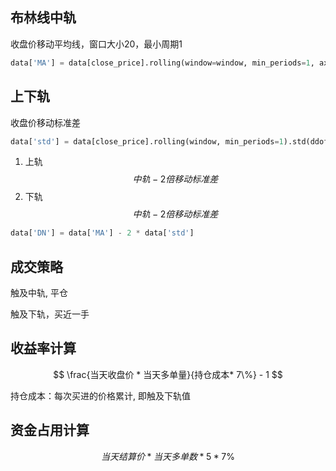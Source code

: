 

## 布林线中轨

收盘价移动平均线，窗口大小20，最小周期1

```python
data['MA'] = data[close_price].rolling(window=window, min_periods=1, axis=0).mean()
```

## 上下轨
收盘价移动标准差
```python
data['std'] = data[close_price].rolling(window, min_periods=1).std(ddof=0)
```
1. 上轨
$$
    中轨 - 2倍移动标准差
$$
3. 下轨
$$
    中轨 - 2倍移动标准差
$$
```python
data['DN'] = data['MA'] - 2 * data['std']
```
## 成交策略

触及中轨, 平仓

触及下轨，买近一手

## 收益率计算

$$
\frac{当天收盘价 * 当天多单量}{持仓成本* 7\%} - 1
$$

持仓成本：每次买进的价格累计, 即触及下轨值


## 资金占用计算

$$
当天结算价 * 当天多单数 * 5 * 7\%
$$

